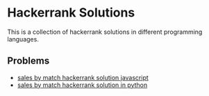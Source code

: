 # Hackerrank Solutions

This is a collection of hackerrank solutions in different programming languages.

## Problems

* [sales by match hackerrank solution javascript](https://github.com/mirimadahmed/hackerrank-solutions/blob/master/warmup-challenges/sales-by-match/solution.js)
* [sales by match hackerrank solution in python](https://github.com/mirimadahmed/hackerrank-solutions/blob/master/warmup-challenges/sales-by-match/solution.py)
